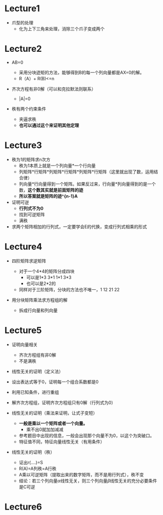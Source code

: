 # Lecture1

+ 爪型的处理
  + 化为上下三角来处理，消除三个爪子变成两个

# Lecture2

+ AB=0
  + 采用分块迹矩的方法，能够得到B的每一个列向量都是AX=0的解。
  + R（A）+ R(B)<=n
+ 齐次方程有非0解（可以和克拉默法则联系）
  + |A|=0

+ 秩有两个约束条件
  + 夹逼求秩
  + **也可以通过这个来证明其他定理**

# Lecture3

+ 秩为1的矩阵求n次方
  + 秩为1本质上就是一个列向量*一个行向量
  + 列矩阵\*行矩阵\*列矩阵\*行矩阵\*列矩阵*行矩阵（这里就出现了数，运用结合律）
  + 列向量*行向量得到一个矩阵。如果反过来，行向量\*列向量得到的是一个数，**这个数其实就是前面矩阵的迹**
  + **所以答案就是矩阵的迹^{n-1}A**
+ 证明可逆
  + **行列式不为0**
  + 找到可逆矩阵
  + 满秩
+ 求两个矩阵相加的行列式，一定要学会E的代换，变成行列式相乘的形式

# Lecture4

+ 四阶矩阵求逆矩阵
  + 对于一个4*4的矩阵分成四块
    + 可以是1*3 3\*1 1\*1 3\*3
    + 也可以是2*2的
  + 同样对于三阶矩阵，分块的方法也不唯一，1 12 21 22

+ 用分块矩阵乘法求方程组的解
  + 拆成行向量和列向量

# Lecture5

+ 证明向量相关
  + 齐次方程组有非0解
  + 不是满秩

+  线性无关的证明（定义法）
  + 设出表达式等于0，证明每一个组合系数都是0
  + 利用已知条件，进行重组
  + 解齐次方程组，证明齐次方程组只有0解（行列式为0）
+ 线性无关的证明（乘法来证明，让式子变短）
  + **一般是乘以一个矩阵或者一个向量。**
    + 乘不出0就加加减减
  + 参考题目中出现的信息，一般会出现那个向量不为0，以这个为突破口。
  +  特征值不同，特征向量线性无关（有用条件）
+ 线性无关的证明（秩）
  + 证出r(....)=S
  + R(A)=A列秩=A行秩
  + A乘以可逆矩阵（提取出来的数字矩阵，而不是用行列式），秩不变
  + 结论：若三个列向量$\alpha$线性无关，则三个列向量$\beta$线性无关的充分必要条件是C可逆

# Lecture6
